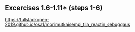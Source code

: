 ## Excercises 1.6-1.11* (steps 1-6)
https://fullstackopen-2019.github.io/osa1/monimutkaisempi_tila_reactin_debuggaus
